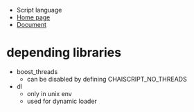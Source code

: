 * Script language
* [Home page](http://chaiscript.com/)
* [Document](http://chaiscript.com/doxygen/index.html)

# depending libraries
* boost_threads
  * can be disabled by defining CHAISCRIPT_NO_THREADS
* dl
  * only in unix env
  * used for dynamic loader